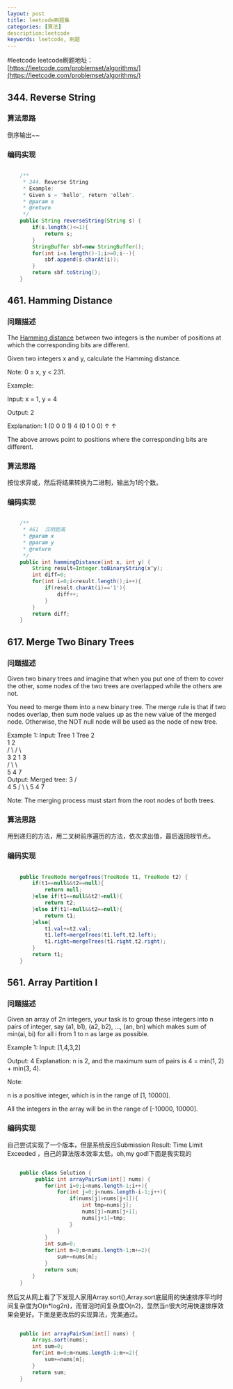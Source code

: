 ```yaml
---
layout: post
title: leetcode刷题集
categories: [算法]
description:leetcode
keywords: leetcode, 刷题
---
```


#leetcode
leetcode刷题地址：[https://leetcode.com/problemset/algorithms/](https://leetcode.com/problemset/algorithms/)
## 344. Reverse String
### 算法思路
倒序输出~~
### 编码实现
```java

    /**
     * 344. Reverse String
     * Example:
     * Given s = "hello", return "olleh".
     * @param s
     * @return
     */
    public String reverseString(String s) {
        if(s.length()<=1){
            return s;
        }
        StringBuffer sbf=new StringBuffer();
        for(int i=s.length()-1;i>=0;i--){
            sbf.append(s.charAt(i));
        }
        return sbf.toString();
    }
```
## 461. Hamming Distance
### 问题描述
The [Hamming distance](https://en.wikipedia.org/wiki/Hamming_distance) between two integers is the number of positions at which the corresponding bits are different.

Given two integers x and y, calculate the Hamming distance.

Note:
0 ≤ x, y < 231.

Example:

Input: x = 1, y = 4

Output: 2

Explanation:
1   (0 0 0 1)
4   (0 1 0 0)
       ↑   ↑

The above arrows point to positions where the corresponding bits are different.
### 算法思路
按位求异或，然后将结果转换为二进制，输出为1的个数。
### 编码实现
```java

 	/**
     * 461  汉明距离
     * @param x
     * @param y
     * @return
     */
    public int hammingDistance(int x, int y) {
        String result=Integer.toBinaryString(x^y);
        int diff=0;
        for(int i=0;i<result.length();i++){
            if(result.charAt(i)=='1'){
                diff++;
            }
        }
        return diff;
    }
```
## 617. Merge Two Binary Trees
### 问题描述
Given two binary trees and imagine that when you put one of them to cover the other, some nodes of the two trees are overlapped while the others are not.

You need to merge them into a new binary tree. The merge rule is that if two nodes overlap, then sum node values up as the new value of the merged node. Otherwise, the NOT null node will be used as the node of new tree.


Example 1:
Input: 
	Tree 1                     Tree 2                  
          1                         2                             
         / \                       / \                            
        3   2                     1   3                        
       /                           \   \                      
      5                             4   7                  
Output: 
Merged tree:
	     3
	    / \
	   4   5
	  / \   \ 
	 5   4   7


Note: The merging process must start from the root nodes of both trees.
### 算法思路
用到递归的方法，用二叉树前序遍历的方法，依次求出值，最后返回根节点。
### 编码实现
```java

	public TreeNode mergeTrees(TreeNode t1, TreeNode t2) {
        if(t1==null&&t2==null){
            return null;
        }else if(t1==null&&t2!=null){
            return t2;
        }else if(t1!=null&&t2==null){
            return t1;
        }else{
            t1.val+=t2.val;
            t1.left=mergeTrees(t1.left,t2.left);
            t1.right=mergeTrees(t1.right,t2.right);
        }
        return t1;
    }
```
##  561. Array Partition I
### 问题描述
Given an array of 2n integers, your task is to group these integers into n pairs of integer, say (a1, b1), (a2, b2), ..., (an, bn) which makes sum of min(ai, bi) for all i from 1 to n as large as possible.

Example 1:
Input: [1,4,3,2]

Output: 4
Explanation: n is 2, and the maximum sum of pairs is 4 = min(1, 2) + min(3, 4).

Note:

n is a positive integer, which is in the range of [1, 10000].

All the integers in the array will be in the range of [-10000, 10000].
### 编码实现
自己尝试实现了一个版本，但是系统反应Submission Result: Time Limit Exceeded ，自己的算法版本效率太低，oh,my god!下面是我实现的

```java

	public class Solution {
	     public int arrayPairSum(int[] nums) {
	        for(int i=0;i<nums.length-1;i++){
	            for(int j=0;j<nums.length-i-1;j++){
	                if(nums[j]>nums[j+1]){
	                    int tmp=nums[j];
	                    nums[j]=nums[j+1];
	                    nums[j+1]=tmp;
	                }
	            }
	        }
	        int sum=0;
	        for(int m=0;m<nums.length-1;m+=2){
	            sum+=nums[m];
	        }
	        return sum;
	    }
	}

```

然后又从网上看了下发现人家用Array.sort(),Array.sort底层用的快速排序平均时间复杂度为O(n*log2n)，而冒泡时间复杂度O(n2)，显然当n很大时用快速排序效果会更好。下面是更改后的实现算法，完美通过。

```java

 	public int arrayPairSum(int[] nums) {
        Arrays.sort(nums);
        int sum=0;
        for(int m=0;m<nums.length-1;m+=2){
            sum+=nums[m];
        }
        return sum;
    }
```
